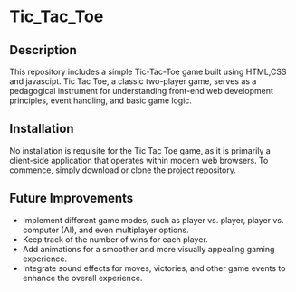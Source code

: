 # Tic_Tac_Toe



## Description
This repository includes a simple Tic-Tac-Toe game built using HTML,CSS and javascipt. Tic Tac Toe, a classic two-player game, serves as a pedagogical instrument for understanding front-end web development principles, event handling, and basic game logic.



## Installation
No installation is requisite for the Tic Tac Toe game, as it is primarily a client-side application that operates within modern web browsers. To commence, simply download or clone the project repository.
   


## Future Improvements
- Implement different game modes, such as player vs. player, player vs. computer (AI), and even multiplayer options.
- Keep track of the number of wins for each player.
- Add animations for a smoother and more visually appealing gaming experience.
- Integrate sound effects for moves, victories, and other game events to enhance the overall experience.



